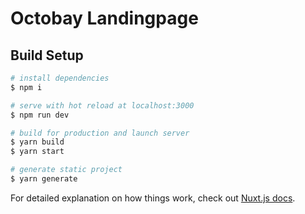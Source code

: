 # Octobay Landingpage

## Build Setup

```bash
# install dependencies
$ npm i

# serve with hot reload at localhost:3000
$ npm run dev

# build for production and launch server
$ yarn build
$ yarn start

# generate static project
$ yarn generate
```

For detailed explanation on how things work, check out [Nuxt.js docs](https://nuxtjs.org).
